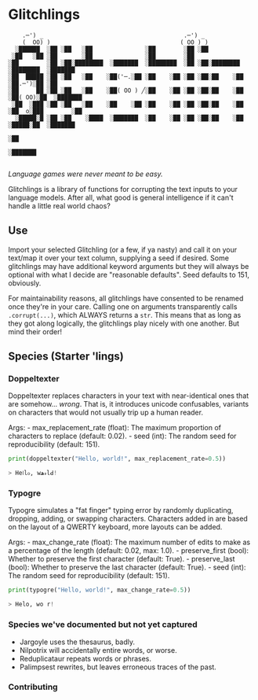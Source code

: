 # Glitchlings

```
    .─') _                                        .─') _                  
    (  OO) )                                     ( OO ) )            
  ░██████  ░██ ░██   ░██               ░██        ░██ ░██                                 
 ░██   ░██ ░██       ░██               ░██        ░██                                     
░██        ░██ ░██░████████  ░███████  ░████████  ░██ ░██░████████   ░████████  ░███████  
░██  █████ ░██ ░██   ░██    ░██('─.░██ ░██    ░██ ░██ ░██░██    ░██ ░██.─')░██ ░██        
░██     ██ ░██ ░██   ░██    ░██( OO ) ╱░██    ░██ ░██ ░██░██    ░██ ░██( OO)░██  ░███████  
 ░██  ░███ ░██ ░██   ░██    ░██    ░██ ░██    ░██ ░██ ░██░██    ░██ ░██  o░███        ░██ 
  ░█████░█ ░██ ░██    ░████  ░███████  ░██    ░██ ░██ ░██░██    ░██  ░█████░██  ░███████  
                                                                           ░██            
                                                                     ░███████             
                                                                                          
```

*Language games were never meant to be easy.*

Glitchlings is a library of functions for corrupting the text inputs to your language models.
After all, what good is general intelligence if it can't handle a little real world chaos?

## Use

Import your selected Glitchling (or a few, if ya nasty) and call it on your text/map it over your text column, supplying a seed if desired.
Some glitchlings may have additional keyword arguments but they will always be optional with what I decide are "reasonable defaults".
Seed defaults to 151, obviously.

For maintainability reasons, all glitchlings have consented to be renamed once they're in your care.
Calling one on arguments transparently calls `.corrupt(...)`, which ALWAYS returns a `str`.
This means that as long as they got along logically, the glitchlings play nicely with one another. But mind their order!

## Species (Starter 'lings)

### Doppeltexter

Doppeltexter replaces characters in your text with near-identical ones that are somehow... *wrong*.
That is, it introduces unicode confusables, variants on characters that would not usually trip up a human reader.

Args:
    - max_replacement_rate (float): The maximum proportion of characters to replace (default: 0.02).
    - seed (int): The random seed for reproducibility (default: 151).

```python
print(doppeltexter("Hello, world!", max_replacement_rate=0.5))

> He‎𞣇‎lჿ, w‎ﮪ‎𝓇lꓒ!
```

### Typogre

Typogre simulates a "fat finger" typing error by randomly duplicating, dropping, adding, or swapping characters.
Characters added in are based on the layout of a QWERTY keyboard, more layouts can be added.

Args:
    - max_change_rate (float): The maximum number of edits to make as a percentage of the length (default: 0.02, max: 1.0).
    - preserve_first (bool): Whether to preserve the first character (default: True).
    - preserve_last (bool): Whether to preserve the last character (default: True).
    - seed (int): The random seed for reproducibility (default: 151).

```python
print(typogre("Hello, world!", max_change_rate=0.5))

> Helo, wo r!
```

### Species we've documented but not yet captured

- Jargoyle uses the thesaurus, badly.
- Nilpotrix will accidentally entire words, or worse.
- Reduplicataur repeats words or phrases.
- Palimpsest rewrites, but leaves erroneous traces of the past.

### Contributing
